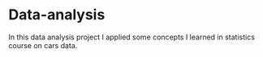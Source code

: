 # Data-analysis
In this data analysis project I applied some concepts I learned in statistics course on cars data.
